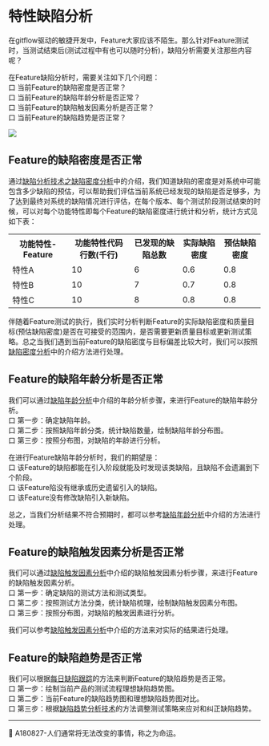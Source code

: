 # 特性缺陷分析

在gitflow驱动的敏捷开发中，Feature大家应该不陌生。那么针对Feature测试时，当测试结束后(测试过程中有也可以随时分析)，缺陷分析需要关注那些内容呢？

在Feature缺陷分析时，需要关注如下几个问题：   
口  当前Feature的缺陷密度是否正常？   
口  当前Feature的缺陷年龄分析是否正常？   
口  当前Feature的缺陷触发因素分析是否正常？   
口  当前Feature的缺陷趋势是否正常？   

![](https://shen89s.github.io/resFiles/r2/特性缺陷分析.jpg)

## Feature的缺陷密度是否正常

通过[缺陷分析技术之缺陷密度分析](books/缺陷密度分析.md)中的介绍，我们知道缺陷的密度是对系统中可能包含多少缺陷的预估，可以帮助我们评估当前系统已经发现的缺陷是否足够多，为了达到最终对系统的缺陷情况进行评估，在每个版本、每个测试阶段测试结束的时候，可以对每个功能特性即每个Feature的缺陷密度进行统计和分析，统计方式见如下表：
<table>
	<tr>
		<th>功能特性-Feature</th>
		<th>功能特性代码行数(千行)</th>
		<th>已发现的缺陷总数</th>
		<th>实际缺陷密度</th>
		<th>预估缺陷密度</th>
	</tr>
	<tr>
		<td>特性A</td>
		<td>10</td>
		<td>6</td>
		<td>0.6</td>
		<td>0.8</td>
	</tr>
	<tr>
		<td>特性B</td>
		<td>10</td>
		<td>7</td>
		<td>0.7</td>
		<td>0.8</td>
	</tr>
	<tr>
		<td>特性C</td>
		<td>10</td>
		<td>8</td>
		<td>0.8</td>
		<td>0.8</td>
	</tr>
</table>

伴随着Feature测试的执行，我们实时分析判断Feature的实际缺陷密度和质量目标(预估缺陷密度)是否在可接受的范围内，是否需要更新质量目标或更新测试策略。总之当我们遇到当前Feature的缺陷密度与目标偏差比较大时，我们可以按照 [缺陷密度分析](books/缺陷密度分析.md)中的介绍方法进行处理。

## Feature的缺陷年龄分析是否正常

我们可以通过[缺陷年龄分析](books/缺陷年龄分析.md)中介绍的年龄分析步骤，来进行Feature的缺陷年龄分析。   
口 第一步：确定缺陷年龄。   
口 第二步：按照缺陷年龄分类，统计缺陷数量，绘制缺陷年龄分布图。   
口 第三步：按照分布图，对缺陷的年龄进行分析。   

在进行Feature缺陷年龄分析时，我们的期望是：   
口 该Feature的缺陷都能在引入阶段就能及时发现该类缺陷，且缺陷不会遗漏到下个阶段。   
口 该Feature陷没有继承或历史遗留引入的缺陷。   
口 该Feature没有修改缺陷引入新缺陷。   

总之，当我们分析结果不符合预期时，都可以参考[缺陷年龄分析](books/缺陷年龄分析.md)中介绍的方法进行处理。

## Feature的缺陷触发因素分析是否正常

我们可以通过[缺陷触发因素分析](books/缺陷触发因素分析.md)中介绍的缺陷触发因素分析步骤，来进行Feature的缺陷触发因素分析。     
口 第一步：确定缺陷的测试方法和测试类型。   
口 第二步：按照测试方法分类，统计缺陷梳理，绘制缺陷触发因素分布图。   
口 第三步：按照分布图，对缺陷的触发因素进行分析。   

我们可以参考[缺陷触发因素分析](books/缺陷触发因素分析.md)中介绍的方法来对实际的结果进行处理。

## Feature的缺陷趋势是否正常

我们可以根据[每日缺陷跟踪](books/每日缺陷跟踪.md)的方法来判断Feature的缺陷趋势是否正常。   
口 第一步：绘制当前产品的测试流程理想缺陷趋势图。   
口 第二步：当前Feature的缺陷趋势图和理想缺陷趋势图对比。   
口 第三步：根据[缺陷趋势分析技术](books/缺陷趋势分析.md)的方法调整测试策略来应对和纠正缺陷趋势。   



* * *
:bell: A180827-人们通常将无法改变的事情，称之为命运。
